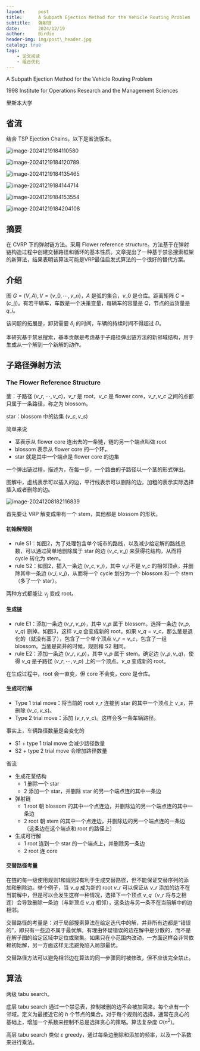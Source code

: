 ```yaml
---
layout:     post
title:      A Subpath Ejection Method for the Vehicle Routing Problem
subtitle:   弹射链
date:       2024/12/19
author:     Birdie
header-img: img/post\_header.jpg
catalog: true
tags:
    - 论文阅读
    - 组合优化
---
```


A Subpath Ejection Method for the Vehicle Routing Problem

1998 Institute for Operations Research and the Management Sciences

里斯本大学



## 省流

结合 TSP Ejection Chains，以下是省流版本。

![image-20241219184110580]({{site.url}}/img/2024-12-19-VRP_Ejection_Chains/image-20241219184110580.png)

![image-20241219184120789]({{site.url}}/img/2024-12-19-VRP_Ejection_Chains/image-20241219184120789.png)

![image-20241219184135465]({{site.url}}/img/2024-12-19-VRP_Ejection_Chains/image-20241219184135465.png)

![image-20241219184144714]({{site.url}}/img/2024-12-19-VRP_Ejection_Chains/image-20241219184144714.png)

![image-20241219184153554]({{site.url}}/img/2024-12-19-VRP_Ejection_Chains/image-20241219184153554.png)

![image-20241219184204108]({{site.url}}/img/2024-12-19-VRP_Ejection_Chains/image-20241219184204108.png)



## 摘要

在 CVRP 下的弹射链方法。采用 Flower reference structure。方法基于在弹射链构造过程中创建交替路径和循环的基本性质。文章提出了一种基于禁忌搜索框架的新算法，结果表明该算法可能是VRP最佳启发式算法的一个很好的替代方案。

## 介绍

图 $G=(V,A),V=\lbrace v\_0,\cdots,v\_n\rbrace$，$A$ 是弧的集合，$v\_0$ 是仓库。距离矩阵 $C=(c\_{ij})$。有若干辆车，车数是一个决策变量，每辆车的容量是 $Q$，节点的运货量是 $q\_i$。

该问题的拓展是，卸货需要 $\delta_i$ 的时间，车辆的持续时间不得超过 $D$。

本研究基于禁忌搜索，基本贡献是考虑基于子路径弹出链方法的新邻域结构，用于生成从一个解到一个新解的动作。

## 子路径弹射方法

### The Flower Reference Structure

茎：子路径 $(v\_r,\cdots,v\_c)$，$v\_r$ 是 root，$v\_c$ 是 flower core，$v\_r,v\_c$ 之间的点都只属于一条路径，称之为 blossom。

star：blossom 中的边集 $(v\_c,v\_s)$

简单来说

- 茎表示从 flower core 连出去的一条链，链的另一个端点叫做 root
- blossom 表示从 flower core 的一个环，
- star 就是其中一个端点是 flower core 的边集

一个弹出链过程，描述为，在每一步，一个路由的子路径以一个茎的形式弹出。

图解中，虚线表示可以插入的边，平行线表示可以删除的边，加粗的表示实际选择插入或者删除的边。

![image-20241208182116839]({{site.url}}/img/2024-12-19-VRP_Ejection_Chains/image-20241208182116839.png)

首先要让 VRP 解变成带有一个 stem，其他都是 blossom 的形状。

#### 初始解规则

- rule S1：如图2，为了处理包含单个城市的路线，以及减少给定解的路线总数，可以通过简单地删除属于 star 的边 $(v\_c,v\_j)$ 来获得花结构，从而将 cycle 转化为 stem。
- rule S2：如图2，插入一条边 $(v\_c,v\_i)$，其中 $v\_i$ 不是 $v\_c$ 的相邻顶点，并删除其中一条边 $(v\_i,v\_j)$，从而将一个 cycle 划分为一个 blossom 和一个 stem（多了一个 star）。

两种方式都能让 $v_j$ 变成 root。

#### 生成链

- rule E1：添加一条边 $(v\_r,v\_p)$，其中 $v\_p$ 属于 blossom。选择一条边 $(v\_p,v\_q)$ 删掉。如图3，这样 $v\_q$ 会变成新的 root。如果 $v\_q=v\_c$，那么茎是退化的（就没有茎了），包含了一个单个顶点 $v\_r=v\_c$，包含了一组 blossom。当茎是简并的时候，规则和 S2 相同。
- rule E2：添加一条边 $(v\_r,v\_p)$，其中 $v\_p$ 属于 stem。确定边 $(v\_p,v\_q)$，使得 $v\_q$ 是子路径  $(v\_r,\cdots,v\_p)$ 上的一个顶点。$v\_q$ 变成新的 root。

在生成过程中，root 会一直变，但 core 不会变，core 是仓库。

#### 生成可行解

- Type 1 trial move：将当前的 root $v\_r$ 连接到 star 的其中一个顶点上 $v\_s$，并删除 $(v\_c,v\_s)$。
- Type 2 trial move：添加 $(v\_r,v\_c)$。这样会多一条车辆路径。

事实上，车辆路径数量是会变化的

- S1 + type 1 trial move 会减少路径数量
- S2 + type 2 trial move 会增加路径数量 

省流

- 生成花茎结构
  - 1 删除一个 star
  - 2 添加一个 star，并删除 star 的另一个端点连的其中一条边
- 弹射链
  - 1 root 朝 blossom 的其中一个点连边，并删除边的另一个端点连的其中一条边
  - 2 root 朝 stem 的其中一个点连边，并删除边的另一个端点连的一条边（这条边在这个端点和 root 的路径上）
- 生成可行解
  - 1 root 连到一个 star 的一个端点上，并删除另一条边
  - 2 root 连 core

#### 交替路径考量

在链的每一级使用规则1和规则2有利于生成交替路径，但不能保证交替序列的添加和删除边。举个例子，当 $v\_q$ 成为新的 root $v\_r$ 可以保证从 $v\_r$ 添加的边不在当前解中，但是可以会发生这样一种情况，选择下一个顶点 $v\_q$（$v\_r$ 将与之相连）会导致删除一条边（与新顶点 $v\_q$ 相邻），这条边与另一条不在当前解中的边相邻。

交替路径的考量是：对于局部搜索算法在给定迭代中的解，并非所有边都是“错误的”，即只有一些边不属于最优解。有理由怀疑错误的边在解中是分散的，而不是在解子图的给定区域中定位或聚集。如果只在小范围内改动，一方面这样会非常依赖初始解，另一方面这样无法避免陷入局部最优。

交替路径方法可以避免相邻边在算法的同一步骤同时被修改，但不应该完全禁止。

## 算法

两级 tabu search。

底层 tabu search 通过一个禁忌表，控制被删的边不会被加回来。每个点有一个邻域，定义为最接近它的 $h$ 个节点的集合。对于每个规则的选择，通常在贪心的基础上，增加一个系数来控制不总是选择贪心的策略。算法复杂度 $O(n^2)$。

高层 tabu search 类似 $\varepsilon$ greedy，通过每条边删除和添加的频率，以及一个系数来进行乘法。





